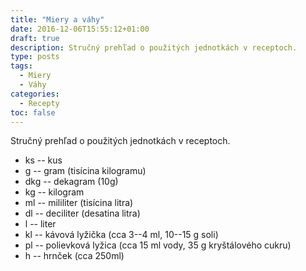 ```yaml
---
title: "Miery a váhy"
date: 2016-12-06T15:55:12+01:00
draft: true
description: Stručný prehľad o použitých jednotkách v receptoch.
type: posts
tags:
  - Miery
  - Váhy
categories:
  - Recepty
toc: false
---
```


Stručný prehľad o použitých jednotkách v receptoch.

- ks -- kus
- g -- gram (tisícina kilogramu)
- dkg -- dekagram (10g)
- kg -- kilogram
- ml -- mililiter (tisícina litra)
- dl -- deciliter (desatina litra)
- l -- liter
- kl -- kávová lyžička (cca 3--4 ml, 10--15 g soli)
- pl -- polievková lyžica (cca 15 ml vody, 35 g kryštálového cukru)
- h -- hrnček (cca 250ml)
